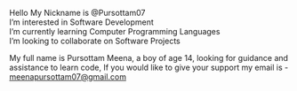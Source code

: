 Hello My Nickname is @Pursottam07                                                                                                 
I’m interested in Software Development                                                                               
I’m currently learning Computer Programming Languages                                                                                         
I’m looking to collaborate on Software Projects                                                                                 
   
   My full name is Pursottam Meena, a boy of age 14, looking for guidance and assistance to learn code, 
    If you would like to give your support my email is - meenapursottam07@gmail.com
